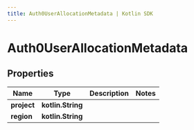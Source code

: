 ```yaml
---
title: Auth0UserAllocationMetadata | Kotlin SDK
---
```




# Auth0UserAllocationMetadata

## Properties
Name | Type | Description | Notes
------------ | ------------- | ------------- | -------------
**project** | **kotlin.String** |  | 
**region** | **kotlin.String** |  | 




